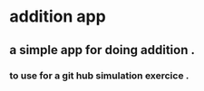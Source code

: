 # <h1>addition app </h1>
<h2>a simple app for doing addition .</h2>
<h3>to use for a git hub simulation exercice .</h3>
